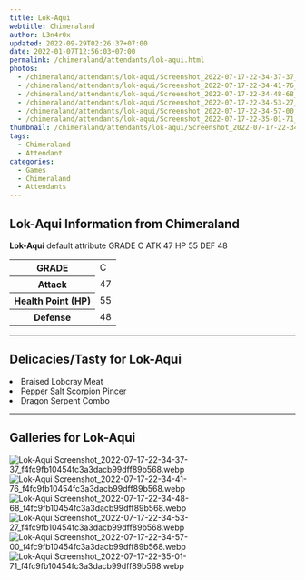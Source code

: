 ```yaml
---
title: Lok-Aqui
webtitle: Chimeraland
author: L3n4r0x
updated: 2022-09-29T02:26:37+07:00
date: 2022-01-07T12:56:03+07:00
permalink: /chimeraland/attendants/lok-aqui.html
photos:
  - /chimeraland/attendants/lok-aqui/Screenshot_2022-07-17-22-34-37-37_f4fc9fb10454fc3a3dacb99dff89b568.webp
  - /chimeraland/attendants/lok-aqui/Screenshot_2022-07-17-22-34-41-76_f4fc9fb10454fc3a3dacb99dff89b568.webp
  - /chimeraland/attendants/lok-aqui/Screenshot_2022-07-17-22-34-48-68_f4fc9fb10454fc3a3dacb99dff89b568.webp
  - /chimeraland/attendants/lok-aqui/Screenshot_2022-07-17-22-34-53-27_f4fc9fb10454fc3a3dacb99dff89b568.webp
  - /chimeraland/attendants/lok-aqui/Screenshot_2022-07-17-22-34-57-00_f4fc9fb10454fc3a3dacb99dff89b568.webp
  - /chimeraland/attendants/lok-aqui/Screenshot_2022-07-17-22-35-01-71_f4fc9fb10454fc3a3dacb99dff89b568.webp
thumbnail: /chimeraland/attendants/lok-aqui/Screenshot_2022-07-17-22-34-37-37_f4fc9fb10454fc3a3dacb99dff89b568.webp
tags:
  - Chimeraland
  - Attendant
categories:
  - Games
  - Chimeraland
  - Attendants
---
```


<section id="bootstrap-wrapper"><link rel="stylesheet" href="https://cdn.statically.io/gh/dimaslanjaka/Web-Manajemen/40ac3225/css/bootstrap-4.5-wrapper.css"/><h1>Lok-Aqui Information from Chimeraland</h1><p><b>Lok-Aqui</b> default attribute GRADE C ATK 47 HP 55 DEF 48<table><tr><th>GRADE</th><td>C</td></tr><tr><th>Attack</th><td>47</td></tr><tr><th>Health Point (HP)</th><td>55</td></tr><tr><th>Defense</th><td>48</td></tr></table></p><hr/><h2>Delicacies/Tasty for Lok-Aqui</h2><li class="d-flex justify-content-between">Braised Lobcray Meat </li><li class="d-flex justify-content-between">Pepper Salt Scorpion Pincer </li><li class="d-flex justify-content-between">Dragon Serpent Combo </li><hr/><div id="gallery"><h2>Galleries for Lok-Aqui</h2><div class="row"><div class="col-lg-6 col-12"><img src="/chimeraland/attendants/lok-aqui/Screenshot_2022-07-17-22-34-37-37_f4fc9fb10454fc3a3dacb99dff89b568.webp" alt="Lok-Aqui Screenshot_2022-07-17-22-34-37-37_f4fc9fb10454fc3a3dacb99dff89b568.webp"/></div><div class="col-lg-6 col-12"><img src="/chimeraland/attendants/lok-aqui/Screenshot_2022-07-17-22-34-41-76_f4fc9fb10454fc3a3dacb99dff89b568.webp" alt="Lok-Aqui Screenshot_2022-07-17-22-34-41-76_f4fc9fb10454fc3a3dacb99dff89b568.webp"/></div><div class="col-lg-6 col-12"><img src="/chimeraland/attendants/lok-aqui/Screenshot_2022-07-17-22-34-48-68_f4fc9fb10454fc3a3dacb99dff89b568.webp" alt="Lok-Aqui Screenshot_2022-07-17-22-34-48-68_f4fc9fb10454fc3a3dacb99dff89b568.webp"/></div><div class="col-lg-6 col-12"><img src="/chimeraland/attendants/lok-aqui/Screenshot_2022-07-17-22-34-53-27_f4fc9fb10454fc3a3dacb99dff89b568.webp" alt="Lok-Aqui Screenshot_2022-07-17-22-34-53-27_f4fc9fb10454fc3a3dacb99dff89b568.webp"/></div><div class="col-lg-6 col-12"><img src="/chimeraland/attendants/lok-aqui/Screenshot_2022-07-17-22-34-57-00_f4fc9fb10454fc3a3dacb99dff89b568.webp" alt="Lok-Aqui Screenshot_2022-07-17-22-34-57-00_f4fc9fb10454fc3a3dacb99dff89b568.webp"/></div><div class="col-lg-6 col-12"><img src="/chimeraland/attendants/lok-aqui/Screenshot_2022-07-17-22-35-01-71_f4fc9fb10454fc3a3dacb99dff89b568.webp" alt="Lok-Aqui Screenshot_2022-07-17-22-35-01-71_f4fc9fb10454fc3a3dacb99dff89b568.webp"/></div></div></div></section>